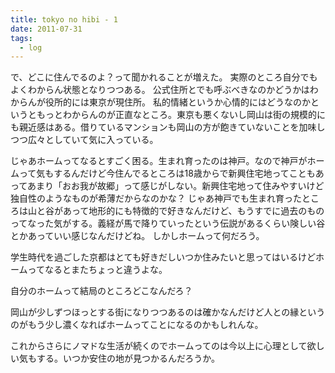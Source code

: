 ```yaml
---
title: tokyo no hibi - 1
date: 2011-07-31
tags:
  - log
---
```

で、どこに住んでるのよ？って聞かれることが増えた。
実際のところ自分でもよくわからん状態となりつつある。
公式住所とでも呼ぶべきなのかどうかはわからんが役所的には東京が現住所。
私的情緒というか心情的にはどうなのかというともっとわからんのが正直なところ。東京も悪くないし岡山は街の規模的にも親近感はある。借りているマンションも岡山の方が飽きていないことを加味しつつ広々としていて気に入っている。

じゃあホームってなるとすごく困る。生まれ育ったのは神戸。なので神戸がホームって気もするんだけど今住んでるところは18歳からで新興住宅地ってこともあってあまり「おお我が故郷」って感じがしない。新興住宅地って住みやすいけど独自性のようなものが希薄だからなのかな？
じゃあ神戸でも生まれ育ったところは山と谷があって地形的にも特徴的で好きなんだけど、もうすでに過去のものってなった気がする。義経が馬で降りていったという伝説があるくらい険しい谷とかあっていい感じなんだけどね。
しかしホームって何だろう。

学生時代を過ごした京都はとても好きだしいつか住みたいと思ってはいるけどホームってなるとまたちょっと違うよな。

自分のホームって結局のところどこなんだろ？

岡山が少しずつほっとする街になりつつあるのは確かなんだけど人との縁というのがもう少し濃くなればホームってことになるのかもしれんな。

これからさらにノマドな生活が続くのでホームってのは今以上に心理として欲しい気もする。いつか安住の地が見つかるんだろうか。